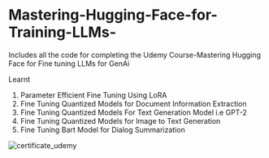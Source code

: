 # Mastering-Hugging-Face-for-Training-LLMs-
Includes all the code for completing the Udemy Course-Mastering Hugging Face for Fine tuning LLMs for GenAi

Learnt 

1. Parameter Efficient Fine Tuning Using LoRA
2. Fine Tuning Quantized Models for Document Information Extraction
3. Fine Tuning Quantized Models For Text Generation Model i.e GPT-2
4. Fine Tuning Quantized Models for Image to Text Generation
5. Fine Tuning Bart Model for Dialog Summarization

![certificate_udemy](https://github.com/user-attachments/assets/435bda36-ebfb-4e61-8dc4-79b06a9ebdb3)
